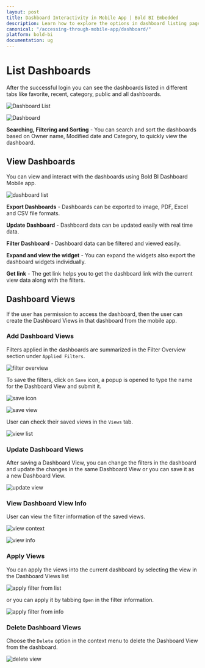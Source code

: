 ```yaml
---
layout: post
title: Dashboard Interactivity in Mobile App | Bold BI Embedded
description: Learn how to explore the options in dashboard listing page, view dashboards and save dashboard views in Bold BI Embedded through mobile app.
canonical: "/accessing-through-mobile-app/dashboard/"
platform: bold-bi
documentation: ug
---
```


# List Dashboards

After the successful login you can see the dashboards listed in different tabs like favorite, recent, category, public and all dashboards.

![Dashboard List](/static/assets/accessing-through-mobile-app/images/dashboard-list.png)

![Dashboard](/static/assets/accessing-through-mobile-app/images/dashboard.png)

**Searching, Filtering and Sorting** - You can search and sort the dashboards based on Owner name, Modified date and Category, to quickly view the dashboard.

## View Dashboards

You can view and interact with the dashboards using Bold BI Dashboard Mobile app.

![dashboard list](/static/assets/accessing-through-mobile-app/images/dashboard-view-menu.png)

**Export Dashboards** - Dashboards can be exported to image, PDF, Excel and CSV file formats.

**Update Dashboard** - Dashboard data can be updated easily with real time data.

**Filter Dashboard** - Dashboard data can be filtered and viewed easily.

**Expand and view the widget** - You can expand the widgets also export the dashboard widgets individually.

**Get link** - The get link helps you to get the dashboard link with the current view data along with the filters.

## Dashboard Views

If the user has permission to access the dashboard, then the user can create the Dashboard Views in that dashboard from the mobile app.

### Add Dashboard Views

Filters applied in the dashboards are summarized in the Filter Overview section under `Applied Filters`.

![filter overview](/static/assets/accessing-through-mobile-app/images/filter-overview.png)

To save the filters, click on `Save` icon, a popup is opened to type the name for the Dashboard View and submit it.

![save icon](/static/assets/accessing-through-mobile-app/images/save-icon.png)

![save view](/static/assets/accessing-through-mobile-app/images/save-view.png)

User can check their saved views in the `Views` tab.

![view list](/static/assets/accessing-through-mobile-app/images/view-list.png)


### Update Dashboard Views

After saving a Dashboard View, you can change the filters in the dashboard and update the changes in the same Dashboard View or you can save it as a new Dashboard View.

![update view](/static/assets/accessing-through-mobile-app/images/update-view.png)

### View Dashboard View Info

User can view the filter information of the saved views.

![view context](/static/assets/accessing-through-mobile-app/images/view-context.png)

![view info](/static/assets/accessing-through-mobile-app/images/view-info.png)

### Apply Views

You can apply the views into the current dashboard by selecting the view in the Dashboard Views list 

![apply filter from list](/static/assets/accessing-through-mobile-app/images/apply-filter-list.png)

or you can apply it by tabbing `Open` in the filter information.

![apply filter from info](/static/assets/accessing-through-mobile-app/images/apply-filter-info.png)

### Delete Dashboard Views

Choose the `Delete` option in the context menu to delete the Dashboard View from the dashboard.

![delete view](/static/assets/accessing-through-mobile-app/images/delete-view.png)